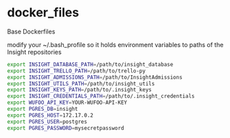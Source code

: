 # docker_files

Base Dockerfiles

modify your ~/.bash_profile so it holds environment variables to paths of the Insight repositories
```bash
export INSIGHT_DATABASE_PATH=/path/to/insight_database
export INSIGHT_TRELLO_PATH=/path/to/trello-py
export INSIGHT_ADMISSIONS_PATH=/path/to/InsightAdmissions
export INSIGHT_UTILS_PATH=/path/to/insight_utils
export INSIGHT_KEYS_PATH=/path/to/.insight_keys
export INSIGHT_CREDENTIALS_PATH=/path/to/.insight_credentials
export WUFOO_API_KEY=YOUR-WUFOO-API-KEY
export PGRES_DB=insight
export PGRES_HOST=172.17.0.2
export PGRES_USER=postgres
export PGRES_PASSWORD=mysecretpassword
```
